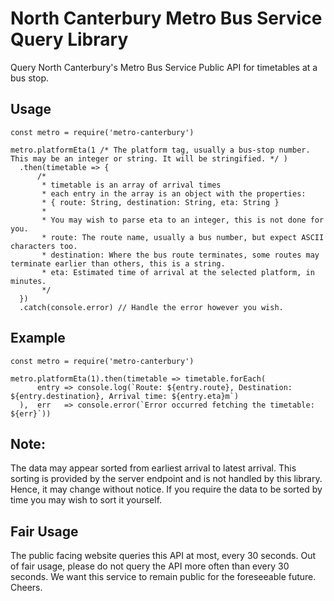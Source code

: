 # North Canterbury Metro Bus Service Query Library

Query North Canterbury's Metro Bus Service Public API for timetables at a bus stop.

## Usage

```
const metro = require('metro-canterbury')

metro.platformEta(1 /* The platform tag, usually a bus-stop number. This may be an integer or string. It will be stringified. */ )
  .then(timetable => {
      /*
       * timetable is an array of arrival times
       * each entry in the array is an object with the properties:
       * { route: String, destination: String, eta: String }
       * 
       * You may wish to parse eta to an integer, this is not done for you.
       * route: The route name, usually a bus number, but expect ASCII characters too.
       * destination: Where the bus route terminates, some routes may terminate earlier than others, this is a string.
       * eta: Estimated time of arrival at the selected platform, in minutes.
       */
  })
  .catch(console.error) // Handle the error however you wish.

```

## Example

```
const metro = require('metro-canterbury')

metro.platformEta(1).then(timetable => timetable.forEach(
      entry => console.log(`Route: ${entry.route}, Destination: ${entry.destination}, Arrival time: ${entry.eta}m`)
  ),  err   => console.error(`Error occurred fetching the timetable: ${err}`))
```

## Note:

The data may appear sorted from earliest arrival to latest arrival. This sorting is provided by the server endpoint and is not handled by this library. Hence, it may change without notice. If you require the data to be sorted by time you may wish to sort it yourself.

## Fair Usage

The public facing website queries this API at most, every 30 seconds. Out of fair usage, please do not query the API more often than every 30 seconds. We want this service to remain public for the foreseeable future. Cheers.